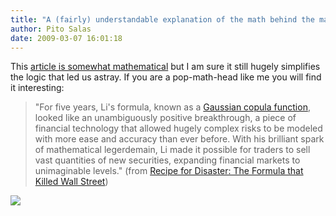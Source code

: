 ```yaml
---
title: "A (fairly) understandable explanation of the math behind the market meltdown"
author: Pito Salas
date: 2009-03-07 16:01:18
---
```



This [article is somewhat
mathematical](<http://www.wired.com/techbiz/it/magazine/17-03/wp_quant>) but I
am sure it still hugely simplifies the logic that led us astray. If you are a
pop-math-head like me you will find it interesting:

> "For five years, Li's formula, known as a [Gaussian copula
> function](<http://en.wikipedia.org/wiki/Copula_%28statistics%29>), looked
> like an unambiguously positive breakthrough, a piece of financial technology
> that allowed hugely complex risks to be modeled with more ease and accuracy
> than ever before. With his brilliant spark of mathematical legerdemain, Li
> made it possible for traders to sell vast quantities of new securities,
> expanding financial markets to unimaginable levels." (from [Recipe for
> Disaster: The Formula that Killed Wall
> Street](<http://www.wired.com/techbiz/it/magazine/17-03/wp_quant>))

![](https://i0.wp.com/img.zemanta.com/pixy.gif?w=584)


